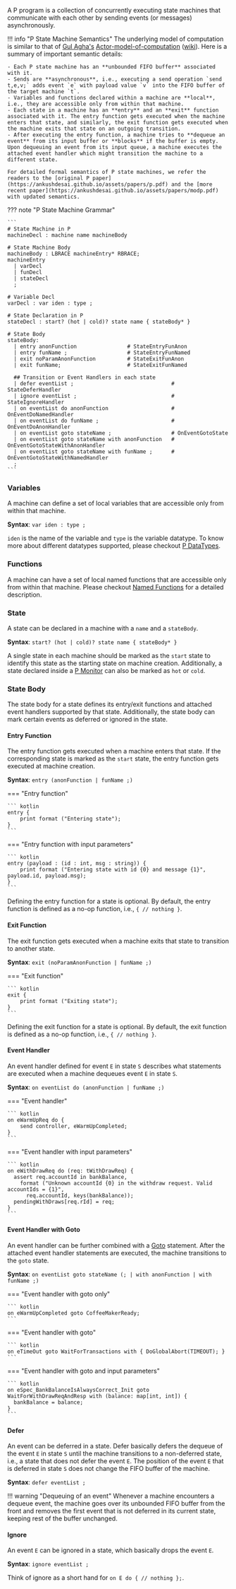 A P program is a collection of concurrently executing state machines that communicate with each other by sending events (or messages) asynchronously.

!!! info "P State Machine Semantics"
    The underlying model of computation is similar to that of [Gul Agha's](http://osl.cs.illinois.edu/members/agha.html) [Actor-model-of-computation](https://dspace.mit.edu/handle/1721.1/6952) ([wiki](https://en.wikipedia.org/wiki/Actor_model)). Here is a summary of important semantic details:

    - Each P state machine has an **unbounded FIFO buffer** associated with it.
    - Sends are **asynchronous**, i.e., executing a send operation `send t,e,v;` adds event `e` with payload value `v` into the FIFO buffer of the target machine `t`.
    - Variables and functions declared within a machine are **local**, i.e., they are accessible only from within that machine.
    - Each state in a machine has an **entry** and an **exit** function associated with it. The entry function gets executed when the machine enters that state, and similarly, the exit function gets executed when the machine exits that state on an outgoing transition.
    - After executing the entry function, a machine tries to **dequeue an event** from its input buffer or **blocks** if the buffer is empty. Upon dequeuing an event from its input queue, a machine executes the attached event handler which might transition the machine to a different state.

    For detailed formal semantics of P state machines, we refer the readers to the [original P paper](https://ankushdesai.github.io/assets/papers/p.pdf) and the [more recent paper](https://ankushdesai.github.io/assets/papers/modp.pdf) with updated semantics.


??? note "P State Machine Grammar"

    ```
    # State Machine in P
    machineDecl : machine name machineBody

    # State Machine Body
    machineBody : LBRACE machineEntry* RBRACE;
    machineEntry
      | varDecl
      | funDecl
      | stateDecl
      ;

    # Variable Decl
    varDecl : var iden : type ;

    # State Declaration in P
    stateDecl : start? (hot | cold)? state name { stateBody* }

    # State Body
    stateBody:
      | entry anonFunction                # StateEntryFunAnon
      | entry funName ;                   # StateEntryFunNamed
      | exit noParamAnonFunction          # StateExitFunAnon
      | exit funName;                     # StateExitFunNamed

      ## Transition or Event Handlers in each state
      | defer eventList ;                               # StateDeferHandler
      | ignore eventList ;                              # StateIgnoreHandler
      | on eventList do anonFunction                    # OnEventDoNamedHandler
      | on eventList do funName ;                       # OnEventDoAnonHandler
      | on eventList goto stateName ;                   # OnEventGotoState
      | on eventList goto stateName with anonFunction   # OnEventGotoStateWithAnonHandler
      | on eventList goto stateName with funName ;      # OnEventGotoStateWithNamedHandler
      ;
    ```

### Variables
A machine can define a set of local variables that are accessible only from within that machine.

**Syntax**: `var iden : type ;`

`iden` is the name of the variable and `type` is the variable datatype. To know more about different datatypes supported, please checkout [P DataTypes](datatypes.md).

### Functions
A machine can have a set of local named functions that are accessible only from within that machine. Please checkout [Named Functions](functions.md#named-functions) for a detailed description.

### State
A state can be declared in a machine with a `name` and a `stateBody`.

**Syntax**: `start? (hot | cold)? state name { stateBody* }`

A single state in each machine should be marked as the `start` state to identify this state as the starting state on machine creation. Additionally, a state declared inside a [P Monitor](monitors.md) can also be marked as `hot` or `cold`.

### State Body
The state body for a state defines its entry/exit functions and attached event handlers supported by that state. Additionally, the state body can mark certain events as deferred or ignored in the state.

#### Entry Function
The entry function gets executed when a machine enters that state. If the corresponding state is marked as the `start` state, the entry function gets executed at machine creation.

**Syntax**: `entry (anonFunction | funName ;)`

=== "Entry function"

    ``` kotlin
    entry {
        print format ("Entering state");
    }
    ```

=== "Entry function with input parameters"

    ``` kotlin
    entry (payload : (id : int, msg : string)) {
        print format ("Entering state with id {0} and message {1}", payload.id, payload.msg);
    }
    ```

Defining the entry function for a state is optional. By default, the entry function is defined as a no-op function, i.e., `{ // nothing }`.

#### Exit Function
The exit function gets executed when a machine exits that state to transition to another state.

**Syntax**: `exit (noParamAnonFunction | funName ;)`

=== "Exit function"

    ``` kotlin
    exit {
        print format ("Exiting state");
    }
    ```

Defining the exit function for a state is optional. By default, the exit function is defined as a no-op function, i.e., `{ // nothing }`.

#### Event Handler
An event handler defined for event `E` in state `S` describes what statements are executed when a machine dequeues event `E` in state `S`.

**Syntax**: `on eventList do (anonFunction | funName ;)`

=== "Event handler"

    ``` kotlin
    on eWarmUpReq do {
        send controller, eWarmUpCompleted;
    }
    ```

=== "Event handler with input parameters"

    ``` kotlin
    on eWithDrawReq do (req: tWithDrawReq) {
      assert req.accountId in bankBalance,
        format ("Unknown accountId {0} in the withdraw request. Valid accountIds = {1}",
          req.accountId, keys(bankBalance));
      pendingWithDraws[req.rId] = req;
    }
    ```

#### Event Handler with Goto
An event handler can be further combined with a [Goto](statements.md#goto) statement. After the attached event handler statements are executed, the machine transitions to the `goto` state.

**Syntax**: `on eventList goto stateName (; | with anonFunction | with funName ;)`

=== "Event handler with goto only"

    ``` kotlin
    on eWarmUpCompleted goto CoffeeMakerReady;
    ```

=== "Event handler with goto"

    ``` kotlin
    on eTimeOut goto WaitForTransactions with { DoGlobalAbort(TIMEOUT); }
    ```


=== "Event handler with goto and input parameters"

    ``` kotlin
    on eSpec_BankBalanceIsAlwaysCorrect_Init goto WaitForWithDrawReqAndResp with (balance: map[int, int]) {
      bankBalance = balance;
    }
    ```

#### Defer
An event can be deferred in a state. Defer basically defers the dequeue of the event `E` in state `S` until the machine transitions to a non-deferred state, i.e., a state that does not defer the event `E`. The position of the event `E` that is deferred in state `S` does not change the FIFO buffer of the machine.

**Syntax**: `defer eventList ;`

!!! warning "Dequeuing of an event"
    Whenever a machine encounters a dequeue event, the machine goes over its unbounded FIFO buffer from the front and removes the first event that is not deferred in its current state, keeping rest of the buffer unchanged.

#### Ignore
An event `E` can be ignored in a state, which basically drops the event `E`.

**Syntax**: `ignore eventList ;`

Think of ignore as a short hand for `on E do { // nothing };`.
